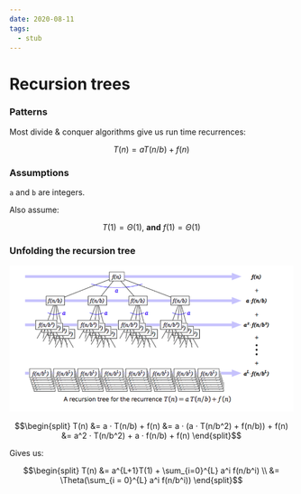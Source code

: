 ```yaml
---
date: 2020-08-11
tags: 
  - stub
---
```


# Recursion trees

### Patterns

Most divide & conquer algorithms give us run time recurrences:

$$
T(n) = a T(n/b) + f(n)
$$

### Assumptions

`a` and `b` are integers.

Also assume:

$$
T(1) = \Theta(1), \ \textbf{and} \ f(1) = \Theta(1)
$$

### Unfolding the recursion tree

![Recursion tree](./static/recursion_tree.png)

$$\begin{split}
T(n) &= a · T(n/b) + f(n)
     &= a · (a · T(n/b^2) + f(n/b)) + f(n)
     &= a^2 · T(n/b^2) + a · f(n/b) + f(n) 
\end{split}$$

Gives us:

$$\begin{split}
T(n) &= a^{L+1}T(1) + \sum_{i=0}^{L} a^i f(n/b^i) \\
     &= \Theta(\sum_{i = 0}^{L} a^i f(n/b^i))
\end{split}$$
